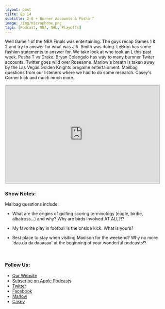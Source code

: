 ```yaml
---
layout: post
tilte: Ep 14
subtitle: 2-0 + Burner Accounts & Pusha T
image: /img/microphone.png
tags: [Podcast, NBA, NHL, Playoffs]
---
```


<p>Well Game 1 of the NBA Finals was entertaining.  The guys recap Games 1 &amp; 2 and try to answer for what was J.R. Smith was doing.  LeBron has some fashion statements to answer for.  We take look at who took an L this past week.  Pusha T vs Drake.  Bryan Colangelo has way to many burnner Twiter accounts. Twitter goes wild over Roseanne. Marlow&#39;s breath is taken away by the Las Vegas Golden Knights pregame entertainment.  Mailbag questions from our listeners where we had to do some research.  Casey&#39;s Corner kick and much much more.</p>

<iframe src="https://cast.rocks/player/11602/Ep-14-2-0-Burner-Accounts-.mp3?episodeTitle=Ep%2014%3A%202-0%20%2B%20Burner%20Accounts%20%26%20Pusha%20T&podcastTitle=132%20Breese%20Podcast&episodeDate=June%204th%2C%202018&imageURL=https%3A%2F%2Fcast.rocks%2Fhosting%2F11602%2Ffeeds%2F6RG37.jpg&itunesLink=https%3A%2F%2Fitunes.apple.com%2Fus%2Fpodcast%2F132-breese-podcast%2Fid1353274149%3Fmt%3D2" style="border: ridge; min-height: 265px; max-height: 320px; max-width: 558px; min-width: 270px; width: 100%; height: 100%;" scrollbars="no"></iframe>

<h3>Show Notes:</h3>
<p>Mailbag questions include:</p>
<ul>
<li><p>What are the origins of golfing scoring terminology (eagle, birdie, albatross...) and why? Why are birds involved AT ALL?!?</p>
</li>
<li><p>My favorite play in football is the onside kick.  What is yours?</p>
</li>
<li><p>Best place to stay when visiting Madison for the weekend? Why no more &#39;daa da da daaaaaa&#39; at the beginning of your wonderful podcasts!?</p>
<p>​</p>
</li>

</ul>
<h3>Follow Us:</h3>
<ul>
<li><a href='132breese.com'>Our Website</a></li>
<li><a href='https://itunes.apple.com/us/podcast/132-breese-podcast/id1353274149?mt=2'>Subscribe on Apple Podcasts</a></li>
<li><a href='https://twitter.com/132breese/'>Twitter</a></li>
<li><a href='https://www.facebook.com/132breese/'>Facebook</a></li>
<li><a href='https://twitter.com/marlowjr/'>Marlow</a></li>
<li><a href='https://twitter.com/profbadgerfan/'>Casey</a></li>

</ul>
